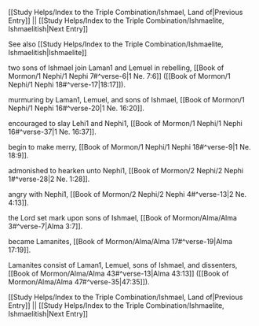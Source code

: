 [[Study Helps/Index to the Triple Combination/Ishmael, Land of|Previous Entry]]  ||  [[Study Helps/Index to the Triple Combination/Ishmaelite, Ishmaelitish|Next Entry]]

 See also [[Study Helps/Index to the Triple Combination/Ishmaelite, Ishmaelitish|Ishmaelite]]

 two sons of Ishmael join Laman1 and Lemuel in rebelling, [[Book of Mormon/1 Nephi/1 Nephi 7#^verse-6|1 Ne. 7:6]] ([[Book of Mormon/1 Nephi/1 Nephi 18#^verse-17|18:17]]).

 murmuring by Laman1, Lemuel, and sons of Ishmael, [[Book of Mormon/1 Nephi/1 Nephi 16#^verse-20|1 Ne. 16:20]].

 encouraged to slay Lehi1 and Nephi1, [[Book of Mormon/1 Nephi/1 Nephi 16#^verse-37|1 Ne. 16:37]].

 begin to make merry, [[Book of Mormon/1 Nephi/1 Nephi 18#^verse-9|1 Ne. 18:9]].

 admonished to hearken unto Nephi1, [[Book of Mormon/2 Nephi/2 Nephi 1#^verse-28|2 Ne. 1:28]].

 angry with Nephi1, [[Book of Mormon/2 Nephi/2 Nephi 4#^verse-13|2 Ne. 4:13]].

 the Lord set mark upon sons of Ishmael, [[Book of Mormon/Alma/Alma 3#^verse-7|Alma 3:7]].

 became Lamanites, [[Book of Mormon/Alma/Alma 17#^verse-19|Alma 17:19]].

 Lamanites consist of Laman1, Lemuel, sons of Ishmael, and dissenters, [[Book of Mormon/Alma/Alma 43#^verse-13|Alma 43:13]] ([[Book of Mormon/Alma/Alma 47#^verse-35|47:35]]).

[[Study Helps/Index to the Triple Combination/Ishmael, Land of|Previous Entry]]  ||  [[Study Helps/Index to the Triple Combination/Ishmaelite, Ishmaelitish|Next Entry]]